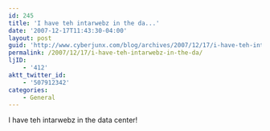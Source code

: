 ```yaml
---
id: 245
title: 'I have teh intarwebz in the da...'
date: '2007-12-17T11:43:30-04:00'
layout: post
guid: 'http://www.cyberjunx.com/blog/archives/2007/12/17/i-have-teh-intarwebz-in-the-da/'
permalink: /2007/12/17/i-have-teh-intarwebz-in-the-da/
ljID:
    - '412'
aktt_twitter_id:
    - '507912342'
categories:
    - General
---
```


I have teh intarwebz in the data center!